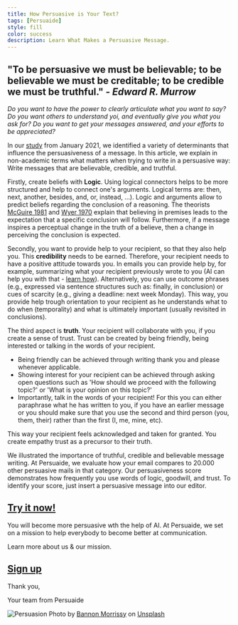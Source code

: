 ```yaml
---
title: How Persuasive is Your Text?
tags: [Persuaide]
style: fill
color: success
description: Learn What Makes a Persuasive Message.
---
```


## "To be persuasive we must be believable; to be believable we must be creditable​; to be credible we must be truthful." - _Edward R. Murrow_

_Do you want to have the power to clearly articulate what you want to say? Do you want others to understand yoi, and eventually give you what you ask for? Do you want to get your messages answered, and your efforts to be appreciated?_

In our [study](https://arxiv.org/abs/2101.05786) from January 2021, we identified a variety of determinants that influence the persuasiveness of a message. In this article, we explain in non-academic terms what matters when trying to write in a persuasive way: Write messages that are believable, credible, and truthful.
 
Firstly, create beliefs with __Logic__. Using logical connectors helps to be more structured and help to connect one's arguments. Logical terms are: then, next, another, besides, and, or, instead, ...).
Logic and arguments allow to predict beliefs regarding the conclusion of a reasoning. The theorists [McGuire 1981]() and [Wyer 1970]() explain that believing in premises leads to the expectation that a specific conclusion will follow. Furthermore, if a message inspires a perceptual change in the truth of a believe, then a change in perceiving the conclusion is expected.

Secondly, you want to provide help to your recipient, so that they also help you. This __credibility__ needs to be earned. Therefore, your recipient needs to have a positive attitude towards you. In emails you can provide help by, for example, summarizing what your recipient previously wrote to you (AI can help you with that - [learn how](duerr.se/blog/tools)). Alternatively, you can use outcome phrases (e.g., expressed via sentence structures such as: finally, in conclusion) or cues of scarcity (e.g., giving a deadline: next week Monday). This way, you provide help trough orientation to your recipient as he understands what to do when (temporality) and what is ultimately important (usually revisited in conclusions).

The third aspect is __truth__. Your recipient will collaborate with you, if you create a sense of trust. Trust can be created by being friendly, being interested or talking in the words of your recipient. 
- Being friendly can be achieved through writing thank you and please whenever applicable.
- Showing interest for your recipient can be achieved through asking open questions such as 'How should we proceed with the following topic?' or 'What is your opinion on this topic?'
- Importantly, talk in the words of your recipient! For this you can either paraphrase what he has written to you, if you have an earlier message or you should make sure that you use the second and third person (you, them, their) rather than the first (I, me, mine, etc). 

This way your recipient feels acknowledged and taken for granted. You create empathy trust as a precursor to their truth.

We illustrated the importance of truthful, credible and believable message writing. At Persuaide, we evaluate how your email compares to 20.000 other persuasive mails in that category. Our persuasiveness score demonstrates how frequently you use words of logic, goodwill, and trust. To identify your score, just insert a persuasive message into our editor.

## [Try it now!](http://app.persuai.de)

You will become more persuasive wth the help of AI. At Persuaide, we set on a mission to help everybody to become better at communication.

Learn more about us & our mission.

## [Sign up](www.persuai.de)

Thank you, 

Your team from Persuaide

![Persuasion](https://images.unsplash.com/photo-1586988173880-26495e2abdad?ixid=MnwxMjA3fDB8MHxwaG90by1wYWdlfHx8fGVufDB8fHx8&ixlib=rb-1.2.1&auto=format&fit=crop&w=934&q=80)
Photo by <a href="https://unsplash.com/@bannon15?utm_source=unsplash&utm_medium=referral&utm_content=creditCopyText">Bannon Morrissy</a> on <a href="https://unsplash.com/s/photos/persuasion?utm_source=unsplash&utm_medium=referral&utm_content=creditCopyText">Unsplash</a>